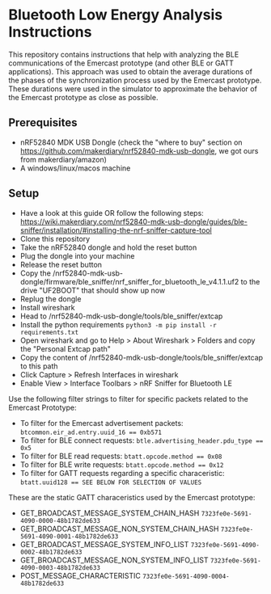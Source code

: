 # Bluetooth Low Energy Analysis Instructions

This repository contains instructions that help with analyzing the BLE communications of the Emercast prototype (and other BLE or GATT applications).
This approach was used to obtain the average durations of the phases of the synchronization process used by the Emercast prototype.
These durations were used in the simulator to approximate the behavior of the Emercast prototype as close as possible.

## Prerequisites
- nRF52840 MDK USB Dongle (check the "where to buy" section on https://github.com/makerdiary/nrf52840-mdk-usb-dongle, we got ours from makerdiary/amazon)
- A windows/linux/macos machine

## Setup
- Have a look at this guide OR follow the following steps: https://wiki.makerdiary.com/nrf52840-mdk-usb-dongle/guides/ble-sniffer/installation/#installing-the-nrf-sniffer-capture-tool
- Clone this repository
- Take the nRF52840 dongle and hold the reset button
- Plug the dongle into your machine
- Release the reset button
- Copy the /nrf52840-mdk-usb-dongle/firmware/ble_sniffer/nrf_sniffer_for_bluetooth_le_v4.1.1.uf2 to the drive "UF2BOOT" that should show up now
- Replug the dongle
- Install wireshark
- Head to /nrf52840-mdk-usb-dongle/tools/ble_sniffer/extcap
- Install the python requirements ``python3 -m pip install -r requirements.txt``
- Open wireshark and go to Help > About Wireshark > Folders and copy the "Personal Extcap path"
- Copy the content of /nrf52840-mdk-usb-dongle/tools/ble_sniffer/extcap to this path
- Click Capture > Refresh Interfaces in wireshark
- Enable View > Interface Toolbars > nRF Sniffer for Bluetooth LE

Use the following filter strings to filter for specific packets related to the Emercast Prototype:
- To filter for the Emercast advertisement packets: ```btcommon.eir_ad.entry.uuid_16 == 0xb571```
- To filter for BLE connect requests: ```btle.advertising_header.pdu_type == 0x5```
- To filter for BLE read requests: ```btatt.opcode.method == 0x08```
- To filter for BLE write requests: ```btatt.opcode.method == 0x12```
- To filter for GATT requests regarding a specific characeristic: ```btatt.uuid128 == SEE BELOW FOR SELECTION OF VALUES```

These are the static GATT characeristics used by the Emercast prototype:
- GET_BROADCAST_MESSAGE_SYSTEM_CHAIN_HASH ```7323fe0e-5691-4090-0000-48b1782de633```
- GET_BROADCAST_MESSAGE_NON_SYSTEM_CHAIN_HASH ```7323fe0e-5691-4090-0001-48b1782de633```
- GET_BROADCAST_MESSAGE_SYSTEM_INFO_LIST ```7323fe0e-5691-4090-0002-48b1782de633```
- GET_BROADCAST_MESSAGE_NON_SYSTEM_INFO_LIST ```7323fe0e-5691-4090-0003-48b1782de633```
- POST_MESSAGE_CHARACTERISTIC ```7323fe0e-5691-4090-0004-48b1782de633```
